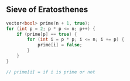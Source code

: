 ## Sieve of Eratosthenes
```cpp
vector<bool> prime(n + 1, true);
for (int p = 2; p * p <= n; p++) {
	if (prime[p] == true) {
		for (int i = p * p; i <= n; i += p) {
			prime[i] = false;
		}
	}
}

// prime[i] = if i is prime or not
```
```